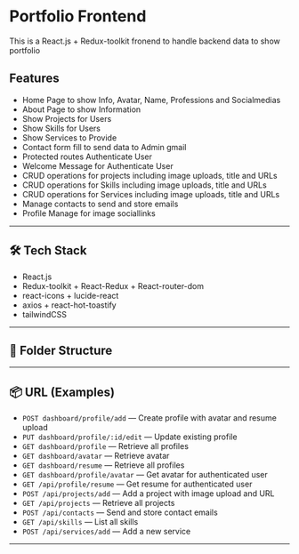 # Portfolio Frontend

This is a React.js + Redux-toolkit fronend to handle  backend data to show portfolio

## Features

- Home Page to show Info, Avatar, Name, Professions and Socialmedias
- About Page to show Information 
- Show Projects for Users 
- Show Skills for Users 
- Show Services to Provide 
- Contact form fill to send data to Admin gmail
- Protected routes Authenticate User
- Welcome Message for Authenticate User
- CRUD operations for projects including image uploads, title and URLs
- CRUD operations for Skills including image uploads, title and URLs
- CRUD operations for Services including image uploads, title and URLs
- Manage contacts to send and store emails
- Profile Manage for image sociallinks

---

## 🛠 Tech Stack

- React.js
- Redux-toolkit + React-Redux + React-router-dom
- react-icons + lucide-react
- axios + react-hot-toastify
- tailwindCSS


---

## 📁 Folder Structure


---
## 📦 URL (Examples)

- `POST dashboard/profile/add` — Create profile with avatar and resume upload  
- `PUT dashboard/profile/:id/edit` — Update existing profile  
- `GET dashboard/profile` — Retrieve all profiles  
- `GET dashboard/avatar` — Retrieve avatar  
- `GET dashboard/resume` — Retrieve all profiles  
- `GET dashboard/profile/avatar` — Get avatar for authenticated user  
- `GET /api/profile/resume` — Get resume for authenticated user  
- `POST /api/projects/add` — Add a project with image upload and URL  
- `GET /api/projects` — Retrieve all projects  
- `POST /api/contacts` — Send and store contact emails  
- `GET /api/skills` — List all skills  
- `POST /api/services/add` — Add a new service  

---